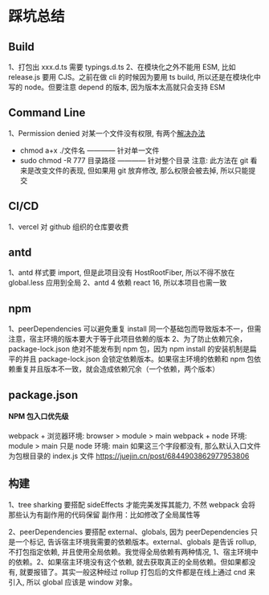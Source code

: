 # 踩坑总结



## Build
1、打包出 xxx.d.ts 需要 typings.d.ts
2、在模块化之外不能用 ESM, 比如 release.js 要用 CJS。之前在做 cli 的时候因为要用 ts build, 所以还是在模块化中写的 node。但要注意 depend 的版本, 因为版本太高就只会支持 ESM


## Command Line
1、Permission denied 对某一个文件没有权限, 有两个[解决办法](https://zhuanlan.zhihu.com/p/95148639)
  - chmod a+x ./文件名  ———— 针对单一文件
  - sudo chmod -R 777 目录路径  ———— 针对整个目录
注意: 此方法在 git 看来是改变文件的表现, 但如果用 git 放弃修改, 那么权限会被去掉, 所以只能提交



## CI/CD
1、vercel 对 github 组织的仓库要收费



## antd
1、antd 样式要 import, 但是此项目没有 HostRootFiber, 所以不得不放在 global.less 应用到全局
2、antd 4 依赖 react 16, 所以本项目也需一致


## npm
1、peerDependencies 可以避免重复 install 同一个基础包而导致版本不一，但需注意，宿主环境的版本要大于等于此项目依赖的版本
2、为了防止依赖冗余，package-lock.json 绝对不能发布到 npm 包，因为 npm install 的安装机制是扁平的并且 package-lock.json 会锁定依赖版本。如果宿主环境的依赖和 npm 包依赖重复并且版本不一致，就会造成依赖冗余（一个依赖，两个版本）


## package.json
#### NPM 包入口优先级
webpack + 浏览器环境: browser > module > main
webpack + node 环境: module > main
只是 node 环境: main
如果这三个字段都没有, 那么默认入口文件为包根目录的 index.js 文件
https://juejin.cn/post/6844903862977953806

## 构建
1、tree sharking 要搭配 sideEffects 才能完美发挥其能力, 不然 webpack 会将那些认为有副作用的代码保留
副作用：比如修改了全局属性等

2、peerDependencies 要搭配 external、globals, 因为 peerDependencies 只是一个标记, 告诉宿主环境我需要的依赖版本。external、globals 是告诉 rollup, 不打包指定依赖, 并且使用全局依赖。我觉得全局依赖有两种情况, 1、宿主环境中的依赖。2、如果宿主环境没有这个依赖, 就去获取真正的全局依赖。但如果都没有, 就要报错了。其实一般这种经过 rollup 打包后的文件都是在线上通过 cnd 来引入, 所以 global 应该是 window 对象。
